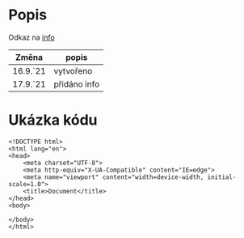 # Popis
Odkaz na [info](./info.html)

| Změna  | popis |
| ------------- | ------------- |
| 16.9.`21  | vytvořeno  |
| 17.9.`21  | přidáno info  |

# Ukázka kódu
```
<!DOCTYPE html>
<html lang="en">
<head>
    <meta charset="UTF-8">
    <meta http-equiv="X-UA-Compatible" content="IE=edge">
    <meta name="viewport" content="width=device-width, initial-scale=1.0">
    <title>Document</title>
</head>
<body>
    
</body>
</html>
```
